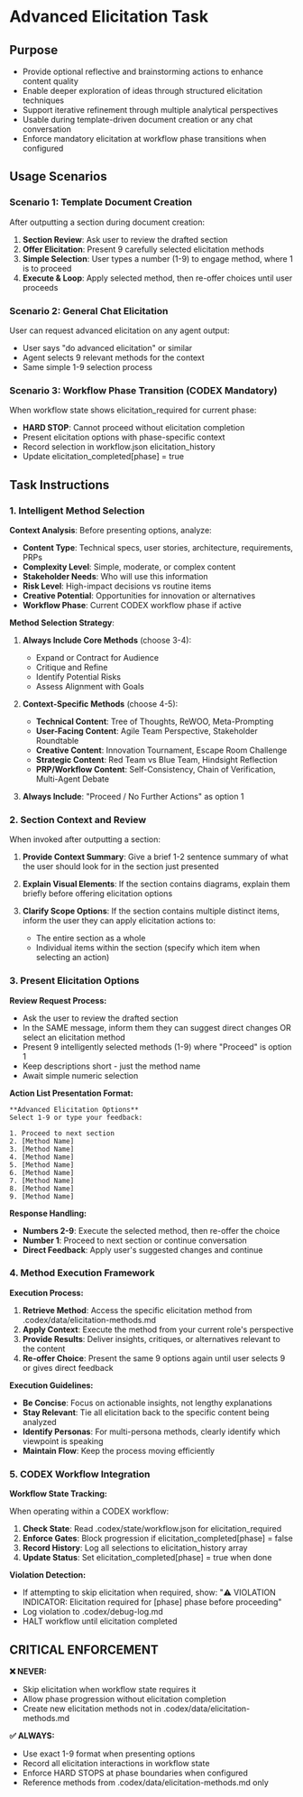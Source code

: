 <!-- Powered by CODEX™ Core -->

# Advanced Elicitation Task

## Purpose

- Provide optional reflective and brainstorming actions to enhance content quality
- Enable deeper exploration of ideas through structured elicitation techniques
- Support iterative refinement through multiple analytical perspectives
- Usable during template-driven document creation or any chat conversation
- Enforce mandatory elicitation at workflow phase transitions when configured

## Usage Scenarios

### Scenario 1: Template Document Creation

After outputting a section during document creation:

1. **Section Review**: Ask user to review the drafted section
2. **Offer Elicitation**: Present 9 carefully selected elicitation methods
3. **Simple Selection**: User types a number (1-9) to engage method, where 1 is to proceed
4. **Execute & Loop**: Apply selected method, then re-offer choices until user proceeds

### Scenario 2: General Chat Elicitation

User can request advanced elicitation on any agent output:

- User says "do advanced elicitation" or similar
- Agent selects 9 relevant methods for the context
- Same simple 1-9 selection process

### Scenario 3: Workflow Phase Transition (CODEX Mandatory)

When workflow state shows elicitation_required for current phase:

- **HARD STOP**: Cannot proceed without elicitation completion
- Present elicitation options with phase-specific context
- Record selection in workflow.json elicitation_history
- Update elicitation_completed[phase] = true

## Task Instructions

### 1. Intelligent Method Selection

**Context Analysis**: Before presenting options, analyze:

- **Content Type**: Technical specs, user stories, architecture, requirements, PRPs
- **Complexity Level**: Simple, moderate, or complex content
- **Stakeholder Needs**: Who will use this information
- **Risk Level**: High-impact decisions vs routine items
- **Creative Potential**: Opportunities for innovation or alternatives
- **Workflow Phase**: Current CODEX workflow phase if active

**Method Selection Strategy**:

1. **Always Include Core Methods** (choose 3-4):
   - Expand or Contract for Audience
   - Critique and Refine
   - Identify Potential Risks
   - Assess Alignment with Goals

2. **Context-Specific Methods** (choose 4-5):
   - **Technical Content**: Tree of Thoughts, ReWOO, Meta-Prompting
   - **User-Facing Content**: Agile Team Perspective, Stakeholder Roundtable
   - **Creative Content**: Innovation Tournament, Escape Room Challenge
   - **Strategic Content**: Red Team vs Blue Team, Hindsight Reflection
   - **PRP/Workflow Content**: Self-Consistency, Chain of Verification, Multi-Agent Debate

3. **Always Include**: "Proceed / No Further Actions" as option 1

### 2. Section Context and Review

When invoked after outputting a section:

1. **Provide Context Summary**: Give a brief 1-2 sentence summary of what the user should look for in the section just presented

2. **Explain Visual Elements**: If the section contains diagrams, explain them briefly before offering elicitation options

3. **Clarify Scope Options**: If the section contains multiple distinct items, inform the user they can apply elicitation actions to:
   - The entire section as a whole
   - Individual items within the section (specify which item when selecting an action)

### 3. Present Elicitation Options

**Review Request Process:**

- Ask the user to review the drafted section
- In the SAME message, inform them they can suggest direct changes OR select an elicitation method
- Present 9 intelligently selected methods (1-9) where "Proceed" is option 1
- Keep descriptions short - just the method name
- Await simple numeric selection

**Action List Presentation Format:**

```text
**Advanced Elicitation Options**
Select 1-9 or type your feedback:

1. Proceed to next section
2. [Method Name]
3. [Method Name]
4. [Method Name]
5. [Method Name]
6. [Method Name]
7. [Method Name]
8. [Method Name]
9. [Method Name]
```

**Response Handling:**

- **Numbers 2-9**: Execute the selected method, then re-offer the choice
- **Number 1**: Proceed to next section or continue conversation
- **Direct Feedback**: Apply user's suggested changes and continue

### 4. Method Execution Framework

**Execution Process:**

1. **Retrieve Method**: Access the specific elicitation method from .codex/data/elicitation-methods.md
2. **Apply Context**: Execute the method from your current role's perspective
3. **Provide Results**: Deliver insights, critiques, or alternatives relevant to the content
4. **Re-offer Choice**: Present the same 9 options again until user selects 9 or gives direct feedback

**Execution Guidelines:**

- **Be Concise**: Focus on actionable insights, not lengthy explanations
- **Stay Relevant**: Tie all elicitation back to the specific content being analyzed
- **Identify Personas**: For multi-persona methods, clearly identify which viewpoint is speaking
- **Maintain Flow**: Keep the process moving efficiently

### 5. CODEX Workflow Integration

**Workflow State Tracking:**

When operating within a CODEX workflow:

1. **Check State**: Read .codex/state/workflow.json for elicitation_required
2. **Enforce Gates**: Block progression if elicitation_completed[phase] = false
3. **Record History**: Log all selections to elicitation_history array
4. **Update Status**: Set elicitation_completed[phase] = true when done

**Violation Detection:**

- If attempting to skip elicitation when required, show:
  "⚠️ VIOLATION INDICATOR: Elicitation required for [phase] phase before proceeding"
- Log violation to .codex/debug-log.md
- HALT workflow until elicitation completed

## CRITICAL ENFORCEMENT

**❌ NEVER:**
- Skip elicitation when workflow state requires it
- Allow phase progression without elicitation completion
- Create new elicitation methods not in .codex/data/elicitation-methods.md

**✅ ALWAYS:**
- Use exact 1-9 format when presenting options
- Record all elicitation interactions in workflow state
- Enforce HARD STOPS at phase boundaries when configured
- Reference methods from .codex/data/elicitation-methods.md only